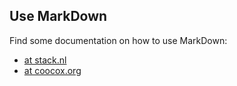 

Use MarkDown
------------

Find some documentation on how to use MarkDown:
  * [at stack.nl](https://www.stack.nl/~dimitri/doxygen/manual/markdown.html "click!")
  * [at coocox.org](http://www.coocox.org/book/coocox/coide-dev-manual.en/07-Document-for-Code/07.02-Use-markdown-in-doxygen)



